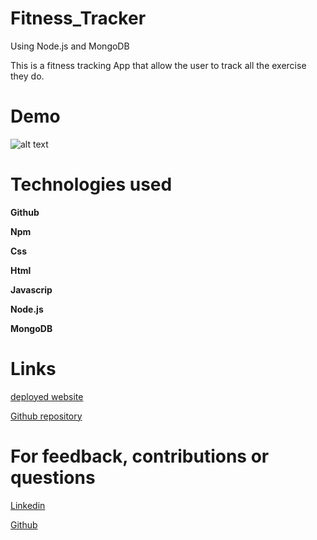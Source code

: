 # Fitness_Tracker

Using Node.js and MongoDB

This is a fitness tracking App that allow the user to track all the exercise they do.

# Demo

![alt text](Demo.gif)

# Technologies used

**Github**

**Npm**

**Css**

**Html**

**Javascrip**

**Node.js**

**MongoDB**

# Links

[deployed website](https://mighty-lake-47205.herokuapp.com/)

[Github repository](https://github.com/Snubia/Fitness_Tracker.git)

# For feedback, contributions or questions

[Linkedin](https://www.linkedin.com/in/sandrine-nubia-975aa2172/)

[Github](https://github.com/Snubia)
